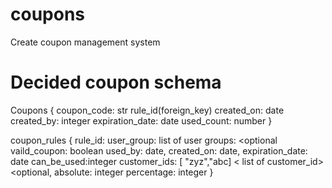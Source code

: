 # coupons
Create coupon management system



# Decided coupon schema
Coupons
{
    coupon_code: str
    rule_id(foreign_key)
    created_on: date
    created_by: integer
    <!-- last_used_on: <date default null>  -->
    expiration_date: date
    used_count: number
}


coupon_rules
{
    rule_id:<str>
    user_group: list of user groups: <optional
    vaild_coupon: boolean
    used_by: date,
    created_on: date,
    expiration_date: date
    can_be_used:integer <optional>
    customer_ids: [
            "zyz","abc]  < list of customer_id> <optional,
    absolute: integer <optional>
    percentage: integer <optional>
}